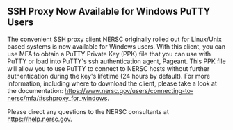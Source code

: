 ## SSH Proxy Now Available for Windows PuTTY Users

The convenient SSH proxy client NERSC originally rolled out for Linux/Unix
based systems is now available for Windows users. With this client, you can
use MFA to obtain a PuTTY Private Key (PPK) file that you can use with PuTTY or
load into PuTTY's ssh authentication agent, Pageant. This PPK file will allow
you to use PuTTY to connect to NERSC hosts without further authentication
during the key's lifetime (24 hours by default). For more information, including
where to download the client, please take a look at the documentation: 
<https://www.nersc.gov/users/connecting-to-nersc/mfa/#sshproxy_for_windows>.

Please direct any questions to the NERSC consultants at 
<https://help.nersc.gov>.
